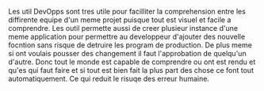Les util DevOpps sont tres utile pour facilliter la comprehension entre les diffirente equipe d'un meme projet puisque tout est visuel et facile a comprendre. Les outil permette aussi de creer plusieur instance d'une meme application pour permettre au developpeur d'ajouter des nouvelle focntion sans risque de detruire les program de production. De plus meme si ont voulais pousser des changement il faut l'approbation de quelqu'un d'autre. Donc tout le monde est capable de comprendre ou ont est rendu et qu'es qui faut faire et si tout est bien fait la plus part des chose ce font tout automatiquement. Ce qui reduit le risuqe des erreur humaine.
